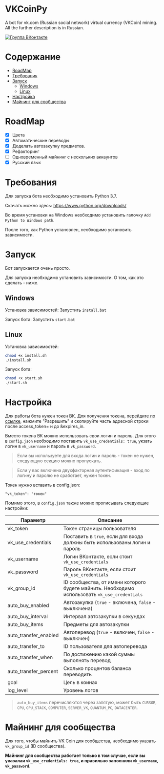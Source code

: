 # VKCoinPy
A bot for vk.com (Russian social network) virtual currency (VKCoin) mining. All the further description is in Russian.

[![Группа ВКонтакте](https://img.shields.io/badge/%D0%93%D1%80%D1%83%D0%BF%D0%BF%D0%B0%20VK-VKCoinPy-green.svg)](https://vk.com/vkcoinpy)

 # Содержание
 - [RoadMap](#roadmap)
 - [Требования](#requirements)
 - [Запуск](#setup)
    - [Windows](#setup-windows) 
    - [Linux](#setup-linux) 
 - [Настройка](#config)
 - [Майнинг для сообщества](#public-mining)
<a name = "roadmap"/>

# RoadMap
- [X] Цвета
- [X] Автоматические переводы
- [X] Доделать автозакупку предметов.
- [X] Рефакторинг
- [ ] Одновременный майнинг с нескольких аккаунтов
- [X] Русский язык

<a name = "requirements"/>

# Требования
Для запуска бота необходимо установить Python 3.7.

Скачать можно здесь:
https://www.python.org/downloads/

Во время установки на Windows необходимо установить галочку `Add Python to Windows path`.

После того, как Python установлен, необходимо установить зависимости. 

<a name = "setup"/>

# Запуск
Бот запускается очень просто. 

Для запуска необходимо установить зависимости. О том, как это сделать - ниже. 

<a name = "setup-windows"/>

## Windows
Установка зависимостей: 
Запустить `install.bat`

Запуск бота:
Запустить `start.bat`

<a name = "setup-linux"/>

## Linux
Установка зависимостей: 
```bash
chmod +x install.sh
./install.sh
```

Запуск бота:
```bash
chmod +x start.sh
./start.sh
```

<a name = "config"/>

# Настройка
Для работы бота нужен токен ВК. 
Для получения токена, [перейдите по ссылке](https://vk.cc/9f4IXA), нажмите "Разрешить" и скопируйте часть адресной строки после access_token= и до &expires_in.

Вместо токена ВК можно использовать свои логин и пароль.
Для этого в `config.json` необходимо поставить `vk_use_credentials: true`, укзать логин в 
`vk_username` и пароль в `vk_password`. 

> Если вы используете для входа логин и пароль - токен не нужен, 
следующую секцию можно пропускать. 

> Если у вас включена двухфакторная аутентификация - вход по логину
и паролю не сработает, нужен токен.

Токен нужно вставить в config.json:

```
"vk_token": "токен"
```

Помимо этого, в `config.json` также можно прописывать следующие настройки: 

| Параметр              | Описание                                                                                      |
|-----------------------|-----------------------------------------------------------------------------------------------|
| vk_token              | Токен страницы пользователя                                                                   |
| vk_use_credentials    | Поставить в `true`, если для входа должны быть использованы логин и пароль                    |
| vk_username           | Логин ВКонтакте, если стоит `vk_use_credentials`                                              |
| vk_password           | Пароль ВКонтакте, если стоит `vk_use_credentials`                                             |
| vk_group_id           | ID сообщества, от имени которого будете майнить. Необходимо использовать `vk_use_credentials` |
| auto_buy_enabled      | Автозакупка (`true` - включена, `false` - выключена)                                          |
| auto_buy_interval     | Интервал автозакупки в секундах                                                               |
| auto_buy_items        | Предметы для автозакупки                                                                      |
| auto_transfer_enabled | Автоперевод (`true` - включен, `false` - выключен)                                            |
| auto_transfer_to      | ID пользователя для автоперевода                                                              |
| auto_transfer_when    | По достижению какой суммы выполнять перевод                                                   |
| auto_transfer_percent | Сколько процентов баланса переводить                                                          |
| goal                  | Цель в коинах                                                                                 |
| log_level             | Уровень логов                                                                                 |


> `auto_buy_items` перечисляются через запятую, может быть `CURSOR`, `CPU`, `CPU_STACK`, `COMPUTER`, `SERVER_VK`, `QUANTUM_PC`, `DATACENTER`. 


<a name = "public-mining"/>

# Майнинг для сообщества
Для того, чтобы майнить VK Coin для сообщества, необходимо указать `vk_group_id` (ID сообщества).

**Майнинг для сообщества работает только в том случае, если вы указалаи `vk_use_credentials: true`,
и правильно заполнили `vk_username`, `vk_password`**.